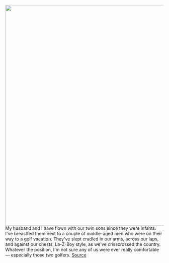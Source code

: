 <img src='https://cdn.vox-cdn.com/thumbor/Kw2TWyX4tOZnsGx0fr26YrHsc_I=/0x0:4032x3024/1200x800/filters:focal(2439x1203:3083x1847)/cdn.vox-cdn.com/uploads/chorus_image/image/66502988/001.0.jpeg' width='700px' /><br/>
My husband and I have flown with our twin sons since they were infants. I've breastfed them next to a couple of middle-aged men who were on their way to a golf vacation. They've slept cradled in our arms, across our laps, and against our chests, La-Z-Boy style, as we've crisscrossed the country. Whatever the position, I'm not sure any of us were ever really comfortable — especially those two golfers.
<a href='https://www.theverge.com/2020/3/15/21177337/kids-carry-on-bags-bed-travel-airplane-strategist'> Source <a/>
